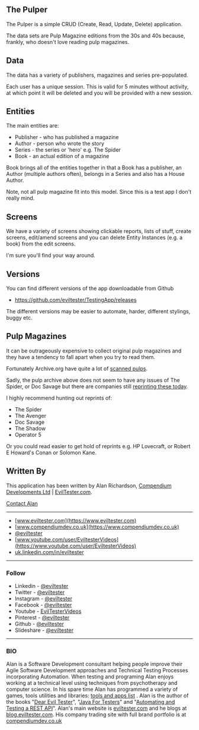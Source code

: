 ## The Pulper

The Pulper is a simple CRUD (Create, Read, Update, Delete) application.

The data sets are Pulp Magazine editions from the 30s and 40s because, frankly, who doesn't love reading pulp magazines.

## Data

The data has a variety of publishers, magazines and series pre-populated.

Each user has a unique session. This is valid for 5 minutes without activity, at which point it will be deleted and you will be provided with a new session.

## Entities

The main entities are:

- Publisher - who has published a magazine
- Author - person who wrote the story
- Series - the series or 'hero' e.g. The Spider
- Book - an actual edition of a magazine

Book brings all of the entities together in that a Book has a publisher, an Author (multiple authors often), belongs in a Series and also has a House Author.

Note, not all pulp magazine fit into this model. Since this is a test app I don't really mind.

## Screens

We have a variety of screens showing clickable reports, lists of stuff, create screens, edit/amend screens and you can delete Entity Instances (e.g. a book) from the edit screens.

I'm sure you'll find your way around.

## Versions

You can find different versions of the app downloadable from Github

- https://github.com/eviltester/TestingApp/releases

The different versions may be easier to automate, harder, different stylings, buggy etc.


<!-- CAPABILITYLIST -->

<!-- VERSIONHISTORY -->

<!-- VERSIONSELECTLIST -->

## Pulp Magazines

It can be outrageously expensive to collect original pulp magazines and they have a tendency to fall apart when you try to read them.

Fortunately Archive.org have quite a lot of [scanned pulps](https://archive.org/search.php?query=subject%3A%22pulp%22&and[]=mediatype%3A%22collection%22&and[]=mediatype%3A%22texts%22).

Sadly, the pulp archive above does not seem to have any issues of The Spider, or Doc Savage but there are companies still [reprinting these today](http://www.thepulp.net/the-hunt/reprints-replicas/).

I highly recommend hunting out reprints of:

- The Spider
- The Avenger
- Doc Savage
- The Shadow
- Operator 5

Or you could read easier to get hold of reprints e.g. HP Lovecraft, or Robert E Howard's Conan or Solomon Kane.

## Written By

This application has been written by Alan Richardson, [Compendium Developments Ltd](https://www.compendiumdev.co.uk) | [EvilTester.com](https://www.eviltester.com).

[Contact Alan](https://eviltester.com/contact)

---

* [www.eviltester.com](https://www.eviltester.com)
* [www.compendiumdev.co.uk](https://www.compendiumdev.co.uk)
* [@eviltester](https://twitter.com/eviltester)
* [www.youtube.com/user/EviltesterVideos](https://www.youtube.com/user/EviltesterVideos)
* [uk.linkedin.com/in/eviltester](https://uk.linkedin.com/in/eviltester)


---

### Follow

- Linkedin - [@eviltester](https://uk.linkedin.com/in/eviltester)
- Twitter - [@eviltester](https://twitter.com/eviltester)
- Instagram - [@eviltester](https://www.instagram.com/eviltester)
- Facebook - [@eviltester](https://facebook.com/eviltester/)
- Youtube - [EvilTesterVideos](https://www.youtube.com/user/EviltesterVideos)
- Pinterest - [@eviltester](https://uk.pinterest.com/eviltester/)
- Github - [@eviltester](https://github.com/eviltester/)
- Slideshare - [@eviltester](https://www.slideshare.net/eviltester)

---

### BIO
 
Alan is a Software Development consultant helping people improve their Agile Software Development approaches and Technical Testing Processes incorporating Automation. When testing and programing Alan enjoys working at a technical level using techniques from psychotherapy and computer science. In his spare time Alan has programmed a variety of games, tools utilities and libraries: [tools and apps list](https://www.eviltester.com/page/tools/) . Alan is the author of the books "[Dear Evil Tester](https://www.eviltester.com/page/dearEvilTester/)", "[Java For Testers](https://www.eviltester.com/page/books/java-for-testers/)" and "[Automating and Testing a REST API](https://www.eviltester.com/page/books/automating-testing-api-casestudy/)". Alan's main website is [eviltester.com](https://eviltester.com)  and he blogs at [blog.eviltester.com](https://blog.eviltester.com). His company trading site with full brand portfolio is at [compendiumdev.co.uk](https://compendiumdev.co.uk)
